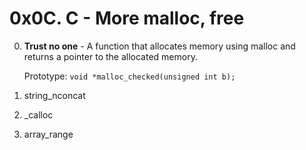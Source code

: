 # 0x0C. C - More malloc, free

0. **Trust no one** - A function that allocates memory using malloc and returns a pointer to the allocated memory.

	Prototype: `void *malloc_checked(unsigned int b);`

1. string_nconcat

2. _calloc

3. array_range
